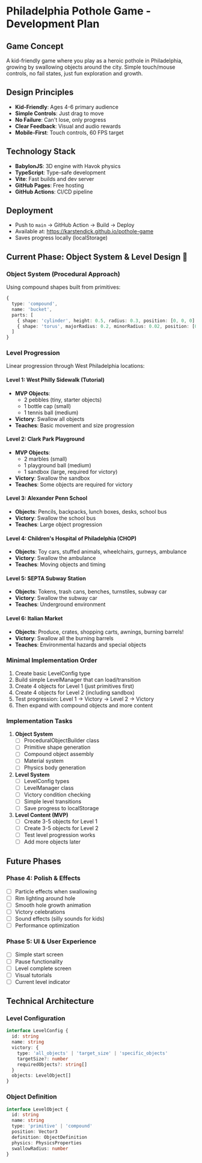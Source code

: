 # Philadelphia Pothole Game - Development Plan

## Game Concept
A kid-friendly game where you play as a heroic pothole in Philadelphia, growing by swallowing objects around the city. Simple touch/mouse controls, no fail states, just fun exploration and growth.

## Design Principles
- **Kid-Friendly**: Ages 4-6 primary audience
- **Simple Controls**: Just drag to move
- **No Failure**: Can't lose, only progress
- **Clear Feedback**: Visual and audio rewards
- **Mobile-First**: Touch controls, 60 FPS target

## Technology Stack
- **BabylonJS**: 3D engine with Havok physics
- **TypeScript**: Type-safe development
- **Vite**: Fast builds and dev server
- **GitHub Pages**: Free hosting
- **GitHub Actions**: CI/CD pipeline

## Deployment
- Push to `main` → GitHub Action → Build → Deploy
- Available at: https://karstendick.github.io/pothole-game
- Saves progress locally (localStorage)

## Current Phase: Object System & Level Design 🚧

### Object System (Procedural Approach)
Using compound shapes built from primitives:

```typescript
{
  type: 'compound',
  name: 'bucket',
  parts: [
    { shape: 'cylinder', height: 0.5, radius: 0.3, position: [0, 0, 0] },
    { shape: 'torus', majorRadius: 0.2, minorRadius: 0.02, position: [0, 0.3, 0] }
  ]
}
```

### Level Progression
Linear progression through West Philadelphia locations:

#### Level 1: West Philly Sidewalk (Tutorial)
- **MVP Objects**:
  - 2 pebbles (tiny, starter objects)
  - 1 bottle cap (small)
  - 1 tennis ball (medium)
- **Victory**: Swallow all objects
- **Teaches**: Basic movement and size progression

#### Level 2: Clark Park Playground
- **MVP Objects**:
  - 2 marbles (small)
  - 1 playground ball (medium)
  - 1 sandbox (large, required for victory)
- **Victory**: Swallow the sandbox
- **Teaches**: Some objects are required for victory

#### Level 3: Alexander Penn School
- **Objects**: Pencils, backpacks, lunch boxes, desks, school bus
- **Victory**: Swallow the school bus
- **Teaches**: Large object progression

#### Level 4: Children's Hospital of Philadelphia (CHOP)
- **Objects**: Toy cars, stuffed animals, wheelchairs, gurneys, ambulance
- **Victory**: Swallow the ambulance
- **Teaches**: Moving objects and timing

#### Level 5: SEPTA Subway Station
- **Objects**: Tokens, trash cans, benches, turnstiles, subway car
- **Victory**: Swallow the subway car
- **Teaches**: Underground environment

#### Level 6: Italian Market
- **Objects**: Produce, crates, shopping carts, awnings, burning barrels!
- **Victory**: Swallow all the burning barrels
- **Teaches**: Environmental hazards and special objects

### Minimal Implementation Order
1. Create basic LevelConfig type
2. Build simple LevelManager that can load/transition
3. Create 4 objects for Level 1 (just primitives first)
4. Create 4 objects for Level 2 (including sandbox)
5. Test progression: Level 1 → Victory → Level 2 → Victory
6. Then expand with compound objects and more content

### Implementation Tasks
1. **Object System**
   - [ ] ProceduralObjectBuilder class
   - [ ] Primitive shape generation
   - [ ] Compound object assembly
   - [ ] Material system
   - [ ] Physics body generation

2. **Level System**
   - [ ] LevelConfig types
   - [ ] LevelManager class
   - [ ] Victory condition checking
   - [ ] Simple level transitions
   - [ ] Save progress to localStorage

3. **Level Content (MVP)**
   - [ ] Create 3-5 objects for Level 1
   - [ ] Create 3-5 objects for Level 2
   - [ ] Test level progression works
   - [ ] Add more objects later

## Future Phases

### Phase 4: Polish & Effects
- [ ] Particle effects when swallowing
- [ ] Rim lighting around hole
- [ ] Smooth hole growth animation
- [ ] Victory celebrations
- [ ] Sound effects (silly sounds for kids)
- [ ] Performance optimization

### Phase 5: UI & User Experience
- [ ] Simple start screen
- [ ] Pause functionality
- [ ] Level complete screen
- [ ] Visual tutorials
- [ ] Current level indicator

## Technical Architecture

### Level Configuration
```typescript
interface LevelConfig {
  id: string
  name: string
  victory: {
    type: 'all_objects' | 'target_size' | 'specific_objects'
    targetSize?: number
    requiredObjects?: string[]
  }
  objects: LevelObject[]
}
```

### Object Definition
```typescript
interface LevelObject {
  id: string
  name: string
  type: 'primitive' | 'compound'
  position: Vector3
  definition: ObjectDefinition
  physics: PhysicsProperties
  swallowRadius: number
}
```

